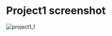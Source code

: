 
# Project1 screenshot
![project1_1](https://user-images.githubusercontent.com/113786234/226211407-e49e11af-73ce-4883-accb-90ce52267f0f.png)
